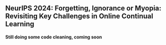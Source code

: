 ## NeurIPS 2024: Forgetting, Ignorance or Myopia: Revisiting Key Challenges in Online Continual Learning
#### Still doing some code cleaning, coming soon


